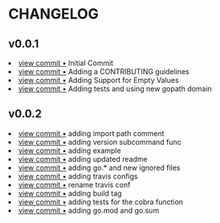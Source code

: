 # CHANGELOG

<!-- START v0.0.1 -->
<h2>v0.0.1</h2>

<li> <a href="http://github.com/christopherhein/go-version/commit/23afefc9d33c7fe374b828795a9a7667714a720c">view commit &bull;</a> Initial Commit</li> 
<li> <a href="http://github.com/christopherhein/go-version/commit/74881aa77393db20d6773ad61e79982142a95dc5">view commit &bull;</a> Adding a CONTRIBUTING guidelines</li> 
<li> <a href="http://github.com/christopherhein/go-version/commit/40cb0851e0ba63cb63844b1a30ce5087c0b5abba">view commit &bull;</a> Adding Support for Empty Values</li> 
<li> <a href="http://github.com/christopherhein/go-version/commit/812a3b5e32acb9effed36765ee30f96295003288">view commit &bull;</a> Adding tests and using new gopath domain</li> 
<!-- END v0.0.1 -->

<!-- START v0.0.2 -->
<h2>v0.0.2</h2>

<li> <a href="http://github.com/christopherhein/go-version/commit/081d4af106f494175ca14564c74c1e69bb52cf57">view commit &bull;</a> adding import path comment</li> 
<li> <a href="http://github.com/christopherhein/go-version/commit/621eb71f28ce57ed6b96a8fd3263c660b7a67d08">view commit &bull;</a> adding version subcommand func</li> 
<li> <a href="http://github.com/christopherhein/go-version/commit/be514ca4251048d7b23c3adb65d8e52adae8048f">view commit &bull;</a> adding example</li> 
<li> <a href="http://github.com/christopherhein/go-version/commit/c4749b3a224b57c63e74cef8985c913f6815c32f">view commit &bull;</a> adding updated readme</li> 
<li> <a href="http://github.com/christopherhein/go-version/commit/d6bf711fd8d1d8781063cb4675c01a55047f0e50">view commit &bull;</a> adding go.* and new ignored files</li> 
<li> <a href="http://github.com/christopherhein/go-version/commit/26135532bf16d68bb4a847c85a75bfad056261a6">view commit &bull;</a> adding travis configs</li> 
<li> <a href="http://github.com/christopherhein/go-version/commit/29fcf12885ec860b1b4882fb8c1bb367229adcc6">view commit &bull;</a> rename travis conf</li> 
<li> <a href="http://github.com/christopherhein/go-version/commit/228057b8af6028387af98e5f5b249e680e1874d7">view commit &bull;</a> adding build tag</li> 
<li> <a href="http://github.com/christopherhein/go-version/commit/7f7626f2dbe830824a0bc4a58bef9feb91e5afdf">view commit &bull;</a> adding tests for the cobra function</li> 
<li> <a href="http://github.com/christopherhein/go-version/commit/2fb52ece41075900f7a5bd3ac7a245900669a8fc">view commit &bull;</a> adding go.mod and go.sum</li> 
<!-- END v0.0.2 -->

